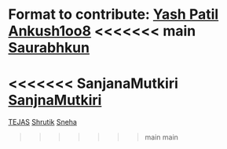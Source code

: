 Format to contribute:
[Yash Patil](https://github.com/YashPatil117)
[Ankush1oo8](https://github.com/Ankush1oo8)
<<<<<<< main
[Saurabhkun](https://github.com/saurabhkun)
=======
<<<<<<< SanjanaMutkiri
[SanjnaMutkiri](https://github.com/sanjanamutkiri)
=======
[TEJAS](https://github.com/Surge77)
[Shrutik](https://github.com/Shrutik1008)
[Sneha](https://github.com/Snehap1104)
>>>>>>> main
>>>>>>> main
